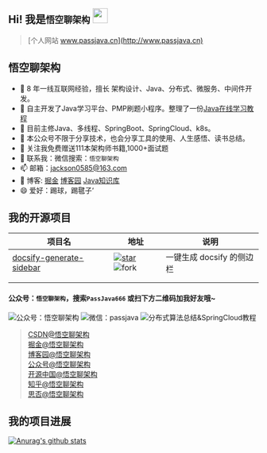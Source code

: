## Hi! 我是`悟空聊架构` <img src="https://raw.githubusercontent.com/iampavangandhi/iampavangandhi/master/gifs/Hi.gif" width="30px"></h2>

>[个人网站 www.passjava.cn](http://www.passjava.cn)  

## 悟空聊架构

- 👯 8 年一线互联网经验，擅长 架构设计、Java、分布式、微服务、中间件开发。
- 🔭 自主开发了Java学习平台、PMP刷题小程序。整理了一份[Java在线学习教程](http://www.passjava.cn)
- 🌱 目前主修Java、多线程、SpringBoot、SpringCloud、k8s。
- 👯 本公众号不限于分享技术，也会分享工具的使用、人生感悟、读书总结。
- 🤔 关注我免费赠送111本架构师书籍,1000+面试题
- 💬 联系我：微信搜索：`悟空聊架构`
- 📫 邮箱：jackson0585@163.com
- 🚀 博客: [掘金](https://juejin.im/user/3773179639893229) [博客园](https://www.cnblogs.com/jackson0714) [Java知识库](http://jayh2018.gitee.io/passjava-learning/#/README)
- 😄 爱好：踢球，踢毽子‘

## 我的开源项目

| 项目名                                                       | 地址                                                         | 说明                      |
| ------------------------------------------------------------ | ------------------------------------------------------------ | ------------------------- |
| [docsify-generate-sidebar](https://github.com/Jackson0714/docsify-generate-sidebar) | <a href='https://github.com/Jackson0714/docsify-generate-sidebar/stargazers'><img src='https://img.shields.io/github/forks/Jackson0714/docsify-generate-sidebar' alt='star'></img></a> <img src='https://img.shields.io/github/forks/Jackson0714/docsify-generate-sidebar' alt='fork'></img> | 一键生成 docsify 的侧边栏 |
|                                                              |                                                              |                           |
|                                                              |                                                              |                           |



#### 公众号：`悟空聊架构`，搜索`PassJava666` 或扫下方二维码加我好友哦~
![公众号：悟空聊架构](https://img-blog.csdnimg.cn/20201224103647797.png)
![微信：passjava](https://img-blog.csdnimg.cn/2021030222165968.png)
![分布式算法总结&SpringCloud教程](https://oscimg.oschina.net/oscnet/9c17f118-7159-4de6-bc80-2824b103a9f8.png)

>[CSDN@悟空聊架构](https://passjava.blog.csdn.net/)  
[掘金@悟空聊架构](https://juejin.im/user/3773179639893229/posts)   
[博客园@悟空聊架构](https://www.cnblogs.com/jackson0714/)     
[公众号@悟空聊架构](http://cdn.jayh.club/blog/20200824/085127482.png)     
[开源中国@悟空聊架构](https://my.oschina.net/u/4499317)   
[知乎@悟空聊架构](https://www.zhihu.com/people/passjava666)   
[思否@悟空聊架构](https://segmentfault.com/u/passjava666)   


## 我的项目进展
[![Anurag's github stats](https://github-readme-stats.vercel.app/api?username=jackson0714)](https://github.com/jackson0714)


